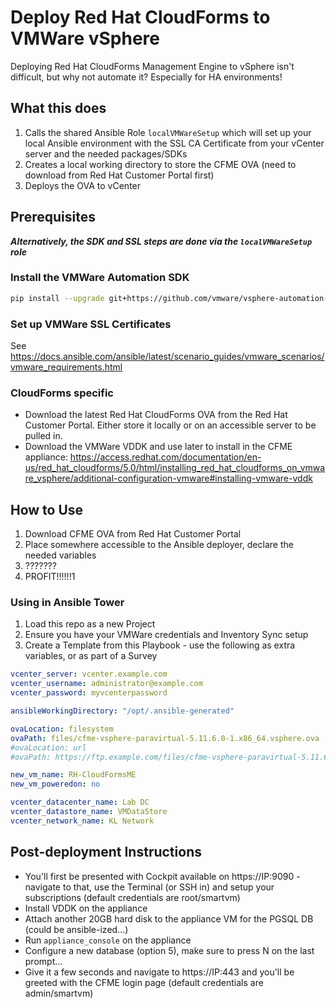 # Deploy Red Hat CloudForms to VMWare vSphere

Deploying Red Hat CloudForms Management Engine to vSphere isn't difficult, but why not automate it?  Especially for HA environments!

## What this does

1. Calls the shared Ansible Role `localVMWareSetup` which will set up your local Ansible environment with the SSL CA Certificate from your vCenter server and the needed packages/SDKs
2. Creates a local working directory to store the CFME OVA (need to download from Red Hat Customer Portal first)
3. Deploys the OVA to vCenter

## Prerequisites

***Alternatively, the SDK and SSL steps are done via the `localVMWareSetup` role***

### Install the VMWare Automation SDK

```bash
pip install --upgrade git+https://github.com/vmware/vsphere-automation-sdk-python.git
```

### Set up VMWare SSL Certificates

See https://docs.ansible.com/ansible/latest/scenario_guides/vmware_scenarios/vmware_requirements.html

### CloudForms specific

- Download the latest Red Hat CloudForms OVA from the Red Hat Customer Portal.  Either store it locally or on an accessible server to be pulled in.
- Download the VMWare VDDK and use later to install in the CFME appliance: https://access.redhat.com/documentation/en-us/red_hat_cloudforms/5.0/html/installing_red_hat_cloudforms_on_vmware_vsphere/additional-configuration-vmware#installing-vmware-vddk

## How to Use

1. Download CFME OVA from Red Hat Customer Portal
2. Place somewhere accessible to the Ansible deployer, declare the needed variables
3. ???????
4. PROFIT!!!!!!1

### Using in Ansible Tower

1. Load this repo as a new Project
2. Ensure you have your VMWare credentials and Inventory Sync setup
3. Create a Template from this Playbook - use the following as extra variables, or as part of a Survey

```yaml
vcenter_server: vcenter.example.com
vcenter_username: administrator@example.com
vcenter_password: myvcenterpassword

ansibleWorkingDirectory: "/opt/.ansible-generated"

ovaLocation: filesystem
ovaPath: files/cfme-vsphere-paravirtual-5.11.6.0-1.x86_64.vsphere.ova
#ovaLocation: url
#ovaPath: https://ftp.example.com/files/cfme-vsphere-paravirtual-5.11.6.0-1.x86_64.vsphere.ova

new_vm_name: RH-CloudFormsME
new_vm_poweredon: no

vcenter_datacenter_name: Lab DC
vcenter_datastore_name: VMDataStore
vcenter_network_name: KL Network
```

## Post-deployment Instructions

- You'll first be presented with Cockpit available on https://IP:9090 - navigate to that, use the Terminal (or SSH in) and setup your subscriptions (default credentials are root/smartvm)
- Install VDDK on the appliance
- Attach another 20GB hard disk to the appliance VM for the PGSQL DB (could be ansible-ized...)
- Run `appliance_console` on the appliance
- Configure a new database (option 5), make sure to press N on the last prompt...
- Give it a few seconds and navigate to https://IP:443 and you'll be greeted with the CFME login page (default credentials are admin/smartvm)